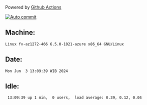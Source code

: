 Powered by [Github Actions](https://github.com/features/actions)

[![Auto commit](https://github.com/hiage/workstation/workflows/Auto%20commit/badge.svg)](https://github.com/hiage/workstation/actions?query=workflow%3A%22Auto+commit%22)

## Machine:
```
Linux fv-az1272-466 6.5.0-1021-azure x86_64 GNU/Linux
```
## Date:
```
Mon Jun  3 13:09:39 WIB 2024
```
## Idle:
```
 13:09:39 up 1 min,  0 users,  load average: 0.39, 0.12, 0.04
```
